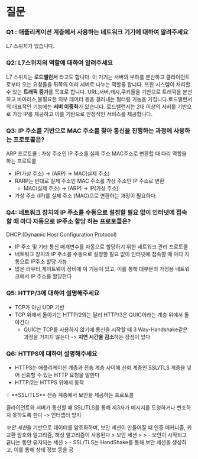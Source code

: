 # 질문

### Q1 : 애플리케이션 계층에서 사용하는 네트워크 기기에 대하여 알려주세요

L7 스위치가 있습니다.

### Q2: L7스위치의 역할에 대하여 알려주세요

L7 스위치는 **로드밸런서** 라고도 합니다. 이 기기는 서버의 부하를 분산하고 클라이언트로부터 오는 요청들을 뒤쪽의 여러 서버로 나누는 역할을 합니다. 또한 시스템이 처리할 수 있는 **트래픽 증가**를 목표로 합니다. URL,서버,캐시,쿠키들을 기반으로 트래픽을 분산하고 바이러스,불필요한 외부 데이터 등을 걸러내는 필터링 기능을 가집니다.로드밸런서의 대표적인 기능에는 **서버 이중화**가 있습니다. 로드밸런서는 2대 이상의 서버를 기반으로 가상 IP를 제공하고 이를 기반으로 안정적인 서비스를 제공합니다.

### Q3: IP 주소를 기반으로 MAC 주소를 찾아 통신을 진행하는 과정에 사용하는 프로토콜은?

ARP 프로토콜 : 가상 주소인 IP 주소를 실제 주소 MAC주소로 변환할 때 다리 역할을 하는 프로토콜

- IP(가상 주소) -> (ARP) -> MAC(실제 주소)
- RARP는 반대로 실제 주소인 MAC 주소를 가상 주소인 IP 주소로 변환
    - MAC(실제 주소) -> (ARP) -> IP(가상 주소)
- 가상 주소 (IP)를 실제 주소 (MAC)으로 변환하는 과정이 필요하다.

### Q4: 네트워크 장치의 IP 주소를 수동으로 설정할 필요 없이 인터넷에 접속할 때 마다 자동으로 IP주소 할당 하는 프로토콜은?

DHCP (Dynamic Host Configuration Protocol)

- IP 주소 및 기타 통신 매개변수를 자동으로 할당하기 위한 네트워크 관리 프로토콜
- 네트워크 장치의 IP 주소를 수동으로 설정할 필요 없이 인터넷에 접속할 때 마다 자동으로 IP주소 할당 가능
- 많은 라우터,게이트웨이 장비에 이 기능이 있고, 이를 통해 대부분의 가정용 네트워크에서 IP 주소를 할당한다

### Q5: HTTP/3에 대하여 설명해주세요

- TCP가 아닌 UDP 기반
- TCP 위에서 돌아가는 HTTP/2와는 달리 HTTP/3은 QUIC이라는 계층 위에서 돌아간다
    - QUIC는 TCP를 사용하지 않기에 통신을 시작할 때 3 Way-Handshake같은 과정을 거치지 않는다 -> **지연 시간을 감소**하는 장점이 있다
    

### Q6: HTTPS에 대하여 설명해주세요

- HTTPS는 애플리케이션 계층과 전송 계층 사이에 신뢰 계층인 SSL/TLS 계층을 넣어 신뢰할 수 있는 HTTP 요청을 말한다
- HTTP/2는 HTTPS 위에서 동작

<aside>
💡 **SSL/TLS**
전송 계층에서 보안을 제공하는 프로토콜

클라이언트와 서버가 통신할 때 SSL/TLS를 통해 제3자가 메시지를 도청하거나 변조하지 못하도록 한다 -> 인터셉터 방지

*보안 세션*을 기반으로 데이터를 암호화하며, 보안 세션이 만들어질 때 인증 메커니즘, 키 교환 암호화 알고리즘, 해싱 알고리즘이 사용된다 > 보안 세션 > > - 보안이 시작되고 끝나는 동안 유지되는 세션 > - SSL/TLS는 HandShake를 통해 보안 세션을 생성하고, 이를 통해 상태 정보 등을 공

</aside>